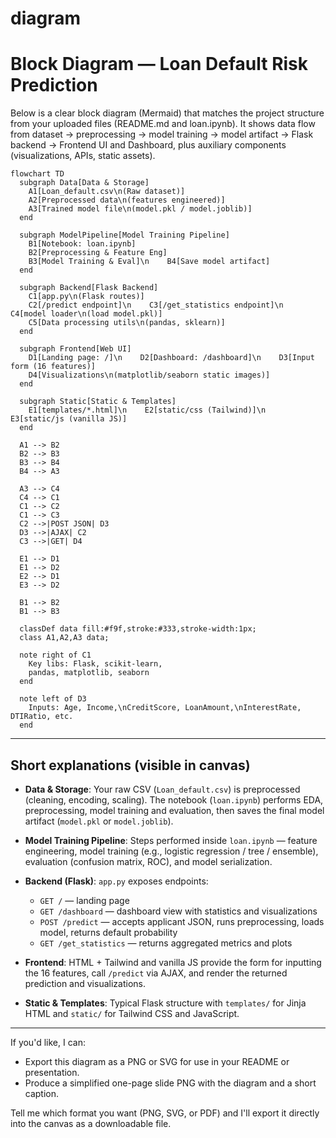 # diagram
# Block Diagram — Loan Default Risk Prediction

Below is a clear block diagram (Mermaid) that matches the project structure from your uploaded files (README.md and loan.ipynb). It shows data flow from dataset → preprocessing → model training → model artifact → Flask backend → Frontend UI and Dashboard, plus auxiliary components (visualizations, APIs, static assets).

```mermaid
flowchart TD
  subgraph Data[Data & Storage]
    A1[Loan_default.csv\n(Raw dataset)]
    A2[Preprocessed data\n(features engineered)]
    A3[Trained model file\n(model.pkl / model.joblib)]
  end

  subgraph ModelPipeline[Model Training Pipeline]
    B1[Notebook: loan.ipynb]
    B2[Preprocessing & Feature Eng]
    B3[Model Training & Eval]\n    B4[Save model artifact]
  end

  subgraph Backend[Flask Backend]
    C1[app.py\n(Flask routes)]
    C2[/predict endpoint]\n    C3[/get_statistics endpoint]\n    C4[model loader\n(load model.pkl)]
    C5[Data processing utils\n(pandas, sklearn)]
  end

  subgraph Frontend[Web UI]
    D1[Landing page: /]\n    D2[Dashboard: /dashboard]\n    D3[Input form (16 features)]
    D4[Visualizations\n(matplotlib/seaborn static images)]
  end

  subgraph Static[Static & Templates]
    E1[templates/*.html]\n    E2[static/css (Tailwind)]\n    E3[static/js (vanilla JS)]
  end

  A1 --> B2
  B2 --> B3
  B3 --> B4
  B4 --> A3

  A3 --> C4
  C4 --> C1
  C1 --> C2
  C1 --> C3
  C2 -->|POST JSON| D3
  D3 -->|AJAX| C2
  C3 -->|GET| D4

  E1 --> D1
  E1 --> D2
  E2 --> D1
  E3 --> D2

  B1 --> B2
  B1 --> B3

  classDef data fill:#f9f,stroke:#333,stroke-width:1px;
  class A1,A2,A3 data;

  note right of C1
    Key libs: Flask, scikit-learn,
    pandas, matplotlib, seaborn
  end

  note left of D3
    Inputs: Age, Income,\nCreditScore, LoanAmount,\nInterestRate, DTIRatio, etc.
  end
```

---

## Short explanations (visible in canvas)

* **Data & Storage**: Your raw CSV (`Loan_default.csv`) is preprocessed (cleaning, encoding, scaling). The notebook (`loan.ipynb`) performs EDA, preprocessing, model training and evaluation, then saves the final model artifact (`model.pkl` or `model.joblib`).

* **Model Training Pipeline**: Steps performed inside `loan.ipynb` — feature engineering, model training (e.g., logistic regression / tree / ensemble), evaluation (confusion matrix, ROC), and model serialization.

* **Backend (Flask)**: `app.py` exposes endpoints:

  * `GET /` — landing page
  * `GET /dashboard` — dashboard view with statistics and visualizations
  * `POST /predict` — accepts applicant JSON, runs preprocessing, loads model, returns default probability
  * `GET /get_statistics` — returns aggregated metrics and plots

* **Frontend**: HTML + Tailwind and vanilla JS provide the form for inputting the 16 features, call `/predict` via AJAX, and render the returned prediction and visualizations.

* **Static & Templates**: Typical Flask structure with `templates/` for Jinja HTML and `static/` for Tailwind CSS and JavaScript.

---

If you'd like, I can:

* Export this diagram as a PNG or SVG for use in your README or presentation.
* Produce a simplified one-page slide PNG with the diagram and a short caption.

Tell me which format you want (PNG, SVG, or PDF) and I'll export it directly into the canvas as a downloadable file.

